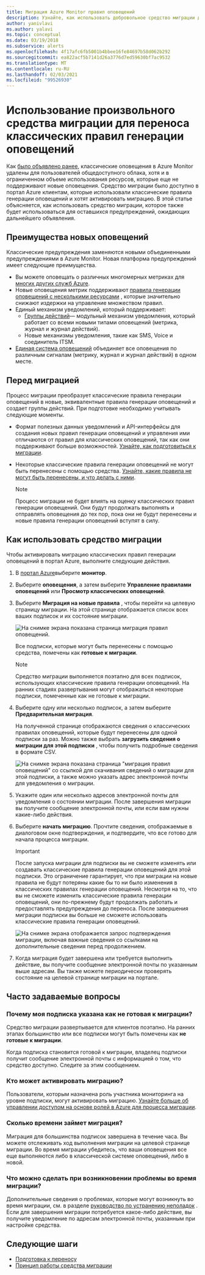 ```yaml
---
title: Миграция Azure Monitor правил оповещений
description: Узнайте, как использовать добровольное средство миграции для переноса классических правил генерации оповещений.
author: yanivlavi
ms.author: yalavi
ms.topic: conceptual
ms.date: 03/19/2018
ms.subservice: alerts
ms.openlocfilehash: 4f17afc6fb5001b4bbee16fe84697b58d062b292
ms.sourcegitcommit: ea822acf5b7141d26a3776d7ed59630bf7ac9532
ms.translationtype: MT
ms.contentlocale: ru-RU
ms.lasthandoff: 02/03/2021
ms.locfileid: "99526930"
---
```

# <a name="use-the-voluntary-migration-tool-to-migrate-your-classic-alert-rules"></a>Использование произвольного средства миграции для переноса классических правил генерации оповещений

Как [было объявлено ранее](monitoring-classic-retirement.md), классические оповещения в Azure Monitor удалены для пользователей общедоступного облака, хотя и в ограниченном объеме использования ресурсов, которые еще не поддерживают новые оповещения. Средство миграции было доступно в портал Azure клиентам, которые использовали классические правила генерации оповещений и хотят активировать миграцию. В этой статье объясняется, как использовать средство миграции, которое также будет использоваться для оставшихся предупреждений, ожидающих дальнейшего объявления.

## <a name="benefits-of-new-alerts"></a>Преимущества новых оповещений

Классические предупреждения заменяются новыми объединенными предупреждениями в Azure Monitor. Новая платформа предупреждений имеет следующие преимущества.

- Вы можете оповещать о различных многомерных метриках для [многих других служб Azure](alerts-metric-near-real-time.md#metrics-and-dimensions-supported).
- Новые оповещения метрик поддерживают [правила генерации оповещений с несколькими ресурсами](alerts-metric-overview.md#monitoring-at-scale-using-metric-alerts-in-azure-monitor) , которые значительно снижают издержки на управление множеством правил.
- Единый механизм уведомлений, который поддерживает:
  - [Группы действий](action-groups.md)— модульный механизм уведомления, который работает со всеми новыми типами оповещений (метрика, журнал и журнал действий).
  - Новые механизмы уведомления, такие как SMS, Voice и соединитель ITSM.
- [Единая система оповещений](alerts-overview.md) объединяет все оповещения по различным сигналам (метрику, журнал и журнал действий) в одном месте.

## <a name="before-you-migrate"></a>Перед миграцией

Процесс миграции преобразует классические правила генерации оповещений в новые, эквивалентные правила генерации оповещений и создает группы действий. При подготовке необходимо учитывать следующие моменты.

- Формат полезных данных уведомлений и API-интерфейсы для создания новых правил генерации оповещений и управления ими отличаются от правил для классических оповещений, так как они поддерживают больше возможностей. [Узнайте, как подготовиться к миграции](alerts-prepare-migration.md).

- Некоторые классические правила генерации оповещений не могут быть перенесены с помощью средства. [Узнайте, какие правила не могут быть перенесены, и что делать с ними](alerts-understand-migration.md#manually-migrating-classic-alerts-to-newer-alerts).

    > [!NOTE]
    > Процесс миграции не будет влиять на оценку классических правил генерации оповещений. Они будут продолжать выполнять и отправлять оповещения до тех пор, пока они не будут перенесены и новые правила генерации оповещений вступят в силу.

## <a name="how-to-use-the-migration-tool"></a>Как использовать средство миграции

Чтобы активировать миграцию классических правил генерации оповещений в портал Azure, выполните следующие действия.

1. В [портал Azure](https://portal.azure.com)выберите **монитор**.

1. Выберите **оповещения**, а затем выберите **Управление правилами оповещений** или **Просмотр классических оповещений**.

1. Выберите **Миграция на новые правила** , чтобы перейти на целевую страницу миграции. На этой странице отображается список всех ваших подписок и их состояние миграции.

    ![На снимке экрана показана страница миграция правил оповещений.](media/alerts-migration/migration-landing.png "Миграция правил")

    Все подписки, которые могут быть перенесены с помощью средства, помечены как **готовые к миграции**.

    > [!NOTE]
    > Средство миграции выполняется поэтапно для всех подписок, использующих классические правила генерации оповещений. На ранних стадиях развертывания могут отображаться некоторые подписки, помеченные как не готовые к миграции.

1. Выберите одну или несколько подписок, а затем выберите **Предварительная миграция**.

    На полученной странице отображаются сведения о классических правилах оповещений, которые будут перенесены для одной подписки за раз. Можно также выбрать **загрузить сведения о миграции для этой подписки** , чтобы получить подробные сведения в формате CSV.

    ![На снимке экрана показана страница "миграция правил оповещений" со ссылкой для скачивания сведений о миграции для этой подписки, а также можно указать адрес электронной почты для уведомления о миграции.](media/alerts-migration/migration-preview.png "Предварительный просмотр миграции")

1. Укажите один или несколько адресов электронной почты для уведомления о состоянии миграции. После завершения миграции вы получите сообщение электронной почты, или если вам нужны какие-либо действия.

1. Выберите **начать миграцию**. Прочтите сведения, отображаемые в диалоговом окне подтверждения, и подтвердите, что все готово для начала процесса миграции.

    > [!IMPORTANT]
    > После запуска миграции для подписки вы не сможете изменять или создавать классические правила генерации оповещений для этой подписки. Это ограничение гарантирует, что при миграции на новые правила не будут потеряны какие бы то ни было изменения в классических правилах генерации оповещений. Несмотря на то, что вы не сможете изменить классические правила генерации оповещений, они по-прежнему будут продолжать работать и предоставлять предупреждения до переноса. После завершения миграции подписки вы больше не сможете использовать классические правила генерации оповещений.

    ![На снимке экрана отображается запрос подтверждения миграции, включая важные сведения со ссылками на дополнительные сведения перед продолжением.](media/alerts-migration/migration-confirm.png "Подтверждение начала миграции")

1. Когда миграция будет завершена или требуется выполнить действие, вы получите сообщение электронной почты по указанным выше адресам. Вы также можете периодически проверять состояние на целевой странице миграции на портале.

## <a name="frequently-asked-questions"></a>Часто задаваемые вопросы

### <a name="why-is-my-subscription-listed-as-not-ready-for-migration"></a>Почему моя подписка указана как не готовая к миграции?

Средство миграции развертывается для клиентов поэтапно. На ранних этапах большинство или все подписки могут быть помечены как **не готовые к миграции**. 

Когда подписка становится готовой к миграции, владелец подписки получит сообщение электронной почты с информацией о том, что средство доступно. Следите за этим сообщением.

### <a name="who-can-trigger-the-migration"></a>Кто может активировать миграцию?

Пользователи, которым назначена роль участника мониторинга на уровне подписки, могут активировать миграцию. [Узнайте больше об управлении доступом на основе ролей в Azure для процесса миграции](alerts-understand-migration.md#who-can-trigger-the-migration).

### <a name="how-long-will-the-migration-take"></a>Сколько времени займет миграция?

Миграция для большинства подписок завершена в течение часа. Вы можете отслеживать ход выполнения миграции на целевой странице миграции. Во время миграции убедитесь, что ваши оповещения все еще выполняются либо в классической системе оповещений, либо в новой.

### <a name="what-can-i-do-if-i-run-into-a-problem-during-migration"></a>Что можно сделать при возникновении проблемы во время миграции?

Дополнительные сведения о проблемах, которые могут возникнуть во время миграции, см. в разделе [руководство по устранению неполадок](alerts-understand-migration.md#common-problems-and-remedies) . Если для завершения миграции потребуется какое-либо действие, вы получите уведомление по адресам электронной почты, указанным при настройке средства.

## <a name="next-steps"></a>Следующие шаги

- [Подготовка к переносу](alerts-prepare-migration.md)
- [Принцип работы средства миграции](alerts-understand-migration.md)
